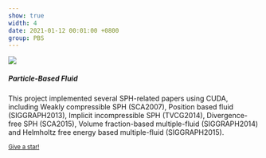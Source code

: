 ```yaml
---
show: true
width: 4
date: 2021-01-12 00:01:00 +0800
group: PBS
---
```

<div>
  <img data-src="/assets/img/sph_cuda/yang15_miscible.gif" class="lazy w-100 rounded-top" src="{{ '/assets/img/empty_300x200.png' | relative_url }}">
  <div class="card-body">
    <h5 class="card-title">Particle-Based Fluid</h5>
    <p class="card-text">
    This project implemented several SPH-related papers using CUDA, including Weakly compressible SPH (SCA2007), Position based fluid (SIGGRAPH2013), Implicit incompressible SPH (TVCG2014), Divergence-free SPH (SCA2015), Volume fraction-based multiple-fluid (SIGGRAPH2014) and Helmholtz free energy based multiple-fluid (SIGGRAPH2015).
    </p>
     <p class="card-text"><small><a href="https://raymondmcguire.github.io/Particle-Based-Fluid/" target="_blank">Give a star!</a></small></p>
  </div>
</div>

